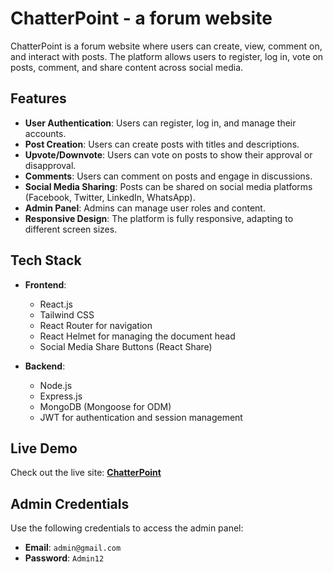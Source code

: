 # ChatterPoint - a forum website

ChatterPoint is a forum website where users can create, view, comment on, and interact with posts. The platform allows users to register, log in, vote on posts, comment, and share content across social media.

## Features

- **User Authentication**: Users can register, log in, and manage their accounts.
- **Post Creation**: Users can create posts with titles and descriptions.
- **Upvote/Downvote**: Users can vote on posts to show their approval or disapproval.
- **Comments**: Users can comment on posts and engage in discussions.
- **Social Media Sharing**: Posts can be shared on social media platforms (Facebook, Twitter, LinkedIn, WhatsApp).
- **Admin Panel**: Admins can manage user roles and content.
- **Responsive Design**: The platform is fully responsive, adapting to different screen sizes.

## Tech Stack

- **Frontend**: 
  - React.js
  - Tailwind CSS
  - React Router for navigation
  - React Helmet for managing the document head
  - Social Media Share Buttons (React Share)

- **Backend**: 
  - Node.js
  - Express.js
  - MongoDB (Mongoose for ODM)
  - JWT for authentication and session management

## Live Demo

Check out the live site: **[ChatterPoint](https://chatterpoint.web.app)**

## Admin Credentials

Use the following credentials to access the admin panel:

- **Email**: `admin@gmail.com`
- **Password**: `Admin12`

